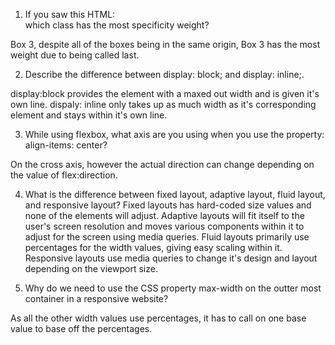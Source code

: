 1. If you saw this HTML: <div class="box box1 box2 box3"></div> which class has the most specificity weight?

  Box 3, despite all of the boxes being in the same origin, Box 3 has the most weight due to being called last.

2. Describe the difference between display: block; and display: inline;.

  display:block provides the element with a maxed out width and is given it's own line.
  dispaly: inline only takes up as much width as it's corresponding element and stays within it's own line.

3. While using flexbox, what axis are you using when you use the property: align-items: center?

On the cross axis, however the actual direction can change depending on the value of flex:direction.

4. What is the difference between fixed layout, adaptive layout, fluid layout, and responsive layout?
  Fixed layouts has hard-coded size values and none of the elements will adjust.
  Adaptive layouts will fit itself to the user's screen resolution and moves various components within it to adjust for the screen using media queries.
  Fluid layouts primarily use percentages for the width values, giving easy scaling within it.
  Responsive layouts use media queries to change it's design and layout depending on the viewport size.

5. Why do we need to use the CSS property max-width on the outter most container in a responsive website?

  As all the other width values use percentages, it has to call on one base value to base off the percentages.
